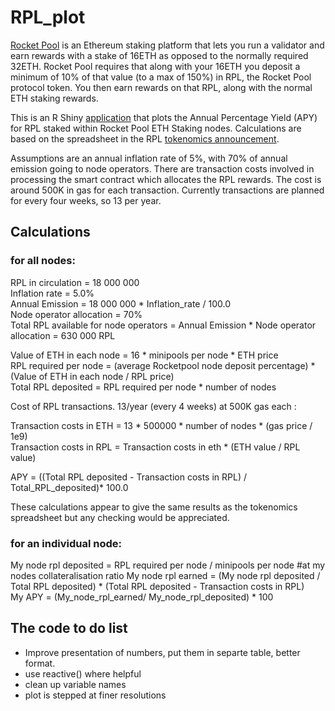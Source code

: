 # RPL_plot
[Rocket Pool](https://medium.com/rocket-pool) is an Ethereum staking platform that lets you run a validator and earn rewards with a stake of 16ETH as opposed to the normally required 32ETH. Rocket Pool requires that along with your 16ETH you deposit a minimum of 10% of that value (to a max of 150%)  in RPL, the Rocket Pool protocol token. You then earn rewards on that RPL, along with the normal ETH staking rewards.

This is an R Shiny [application](https://tommw.shinyapps.io/RPL_apy/) that plots the Annual Percentage Yield (APY) for RPL staked within Rocket Pool ETH Staking nodes. Calculations are based on the spreadsheet in the RPL [tokenomics announcement](https://medium.com/rocket-pool/rocket-pool-staking-protocol-part-3-3029afb57d4c). 

Assumptions are an annual inflation rate of 5%, with 70% of annual emission going to node operators. There are transaction costs involved
in processing the smart contract which allocates the RPL rewards. The cost is around 500K in gas for each transaction. Currently transactions 
are planned for every four weeks, so 13 per year.                
                
## Calculations



### for all nodes:

RPL in circulation = 18 000 000  
Inflation rate = 5.0%    
Annual Emission = 18 000 000 * Inflation_rate / 100.0  
Node operator allocation = 70%             
Total RPL available for node operators = Annual Emission * Node operator allocation = 630 000 RPL 

Value of ETH  in each node = 16 * minipools per node * ETH price  
RPL required per node =  (average Rocketpool node deposit percentage) * (Value of ETH  in each node  / RPL price)  
Total RPL deposited = RPL required per node * number of nodes  
  
Cost of RPL transactions.  13/year (every 4 weeks) at 500K gas each :  

Transaction costs in ETH = 13 * 500000 * number of nodes * (gas price / 1e9)   
Transaction costs in RPL =  Transaction costs in eth * (ETH value / RPL value)  


 APY = ((Total RPL deposited - Transaction costs in RPL) / Total_RPL_deposited)* 100.0  
 
 These calculations appear to give the same results as the tokenomics spreadsheet but any checking would be appreciated.
  
### for an individual  node:

My node rpl deposited = RPL required per node / minipools per node      #at my nodes collateralisation ratio 
My node rpl earned =  (My node rpl deposited / Total RPL deposited) * (Total RPL deposited - Transaction costs in RPL)  
My APY = (My_node_rpl_earned/ My_node_rpl_deposited) * 100



## The code to do list


- Improve presentation of numbers, put them in separte table, better format.
- use reactive() where helpful
- clean up variable names
- plot is stepped at finer resolutions 

